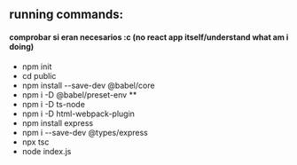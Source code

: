 ## running commands:
#### comprobar si eran necesarios :c (no react app itself/understand what am i doing)
- npm init
- cd public
- npm install --save-dev @babel/core
- npm i -D @babel/preset-env **
- npm i -D ts-node
- npm i -D html-webpack-plugin
- npm install express
- npm i --save-dev @types/express
- npx tsc
- node index.js
